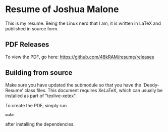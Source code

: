 # Resume of Joshua Malone

This is my resume. Being the Linux nerd that I am, it is written in LaTeX and published in
source form.

## PDF Releases

To view the PDF, go here: https://github.com/48kRAM/resume/releases

## Building from source

Make sure you have updated the submodule so that you have the 'Deedy-Resume' class files.
This document requires XeLaTeX, which can usually be installed as part of "texlive-xetex".

To create the PDF, simply run

```
make
```

after installing the dependencies.
